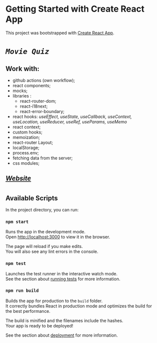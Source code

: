 # Getting Started with Create React App

This project was bootstrapped with [Create React App](https://github.com/facebook/create-react-app).

#

# _`Movie Quiz`_

## Work with:

- github actions (own workflow);
- react components;
- mocks;
- libraries :
  - react-router-dom;
  - react-i18next;
  - react-error-boundary;
- react hooks: _useEffect, useState, useCallback, useContext, useLocation, useReducer, useRef, useParams, useMemo_
- react context;
- custom hooks;
- memoization;
- react-router Layout;
- localStorage;
- process.env;
- fetching data from the server;
- css modules;

## [_Website_](https://nikaklokava.github.io/movie-quiz/)

#

## Available Scripts

In the project directory, you can run:

### `npm start`

Runs the app in the development mode.\
Open [http://localhost:3000](http://localhost:3000) to view it in the browser.

The page will reload if you make edits.\
You will also see any lint errors in the console.

### `npm test`

Launches the test runner in the interactive watch mode.\
See the section about [running tests](https://facebook.github.io/create-react-app/docs/running-tests) for more information.

### `npm run build`

Builds the app for production to the `build` folder.\
It correctly bundles React in production mode and optimizes the build for the best performance.

The build is minified and the filenames include the hashes.\
Your app is ready to be deployed!

See the section about [deployment](https://facebook.github.io/create-react-app/docs/deployment) for more information.

#
